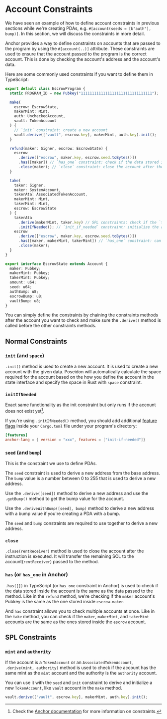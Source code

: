 # Account Constraints

We have seen an example of how to define account constraints in previous sections while we're creating PDAs, e.g. `#[account(seeds = [b"auth"], bump)]`. In this section, we will discuss the constraints in more detail.

Anchor provides a way to define constraints on accounts that are passed to the program by using the `#[account(..)]` attribute. These constraints are used to ensure that the account passed to the program is the correct account. This is done by checking the account's address and the account's data.

Here are some commonly used constraints if you want to define them in TypeScript:

```typescript
export default class EscrowProgram {
  static PROGRAM_ID = new Pubkey("11111111111111111111111111111111");

  make(
    escrow: EscrowState,
    makerMint: Mint,
    auth: UncheckedAccount,
    vault: TokenAccount
  ) {
    // `init` constraint: create a new account
    vault.derive(["vault", escrow.key], makerMint, auth.key).init();
  }

  refund(maker: Signer, escrow: EscrowState) {
    escrow
      .derive(["escrow", maker.key, escrow.seed.toBytes()])
      .has([maker]) // `has_one` constraint: check if the data stored inside the `escrow.maker` is the same as the `maker` account
      .close(maker); // `close` constraint: close the account after the instruction is executed, transfer the remaining SOL to the `maker` account
  }

  take(
    taker: Signer,
    maker: SystemAccount,
    takerAta: AssociatedTokenAccount,
    makerMint: Mint,
    takerMint: Mint,
    escrow: EscrowState
  ) {
    takerAta
      .derive(makerMint, taker.key) // SPL constraints: check if the `taker` account has the same mint as the `makerMint` account and the authority is the `taker` account
      .initIfNeeded(); // `init_if_needed` constraint: initialize the account if it doesn't exist
    escrow
      .derive(["escrow", maker.key, escrow.seed.toBytes()])
      .has([maker, makerMint, takerMint]) // `has_one` constraint: can specify multiple accounts to check
      .close(maker);
  }
}

export interface EscrowState extends Account {
  maker: Pubkey;
  makerMint: Pubkey;
  takerMint: Pubkey;
  amount: u64;
  seed: u64;
  authBump: u8;
  escrowBump: u8;
  vaultBump: u8;
}
```

You can simply define the constraints by chaining the constraints methods after the account you want to check and make sure the `.derive()` method is called before the other constraints methods.

## Normal Constraints

### `init` (and `space`)

`.init()` method is used to create a new account. It is used to create a new account with the given data. Poseidon will automatically calculate the space required for the account based on the how you define the account in the state interface and specify the space in Rust with `space` constraint.

### `initIfNeeded`

Exact same functionality as the init constraint but only runs if the account does not exist yet[^note].

If you're using `.initIfNeeded()` method, you should add additional [feature flags](https://docs.rs/crate/anchor-lang/latest/features#init-if-needed) inside your `Cargo.toml` file under your program's directory:

```toml
[features]
anchor-lang = { version = "xxx", features = ["init-if-needed"]}
```

### `seed` (and `bump`)

This is the constraint we use to define PDAs.

The `seed` constraint is used to derive a new address from the base address. The `bump` value is a number between 0 to 255 that is used to derive a new address.

Use the `.derive([seed])` method to derive a new address and use the `.getBump()` method to get the bump value for the account.

Use the `.deriveWithBump([seed], bump)` method to derive a new address with a bump value if you're creating a PDA with a bump.

The `seed` and `bump` constraints are required to use together to derive a new address.

### `close`

`.close(rentReceiver)` method is used to close the account after the instruction is executed. It will transfer the remaining SOL to the account(`rentReceiver`) passed to the method.

### `has` (or `has_one` in Anchor)

`.has([])` in TypeScript (or `has_one` constraint in Anchor) is used to check if the data stored inside the account is the same as the data passed to the method. Like in the `refund` method, we're checking if the `maker` account's Pubkey is the same as the one stored inside `escrow.maker`.

And `has` constraint allows you to check multiple accounts at once. Like in the `take` method, you can check if the `maker`, `makerMint`, and `takerMint` accounts are the same as the ones stored inside the `escrow` account.

## SPL Constraints

### `mint` and `authority`

If the account is a `TokenAccount` or an `AssociatedTokenAccount`, `.derive(mint, authority)` method is used to check if the account has the same mint as the `mint` account and the authority is the `authority` account.

You can use it with the `seed` and `init` constraint to derive and initialize a new `TokenAccount`, like `vault` account in the `make` method.

```typescript
vault.derive(["vault", escrow.key], makerMint, auth.key).init();
```

[^note]: Check the [Anchor documentation](https://docs.rs/anchor-lang/latest/anchor_lang/derive.Accounts.html#constraints) for more information on constraints.
